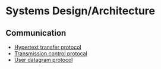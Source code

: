 # Systems Design/Architecture


## Communication
- [Hypertext transfer protocol][http]
- [Transmission control protocal][tcp]
- [User datagram protocol][udp]


<!-- Directory Links -->
[http]: https://github.com/iamsammak/UnderstandingTechnicalConcepts/blob/master/systems-design-architecture/communication.md#http
[tcp]: https://github.com/iamsammak/UnderstandingTechnicalConcepts/blob/master/systems-design-architecture/communication.md#tcp
[udp]: https://github.com/iamsammak/UnderstandingTechnicalConcepts/blob/master/systems-design-architecture/communication.md#udp
